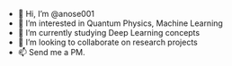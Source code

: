 - 👋 Hi, I’m @anose001
- 👀 I’m interested in Quantum Physics, Machine Learning
- 🌱 I’m currently studying Deep Learning concepts
- 💞️ I’m looking to collaborate on research projects
- 📫 Send me a PM.

<!---
anose001/anose001 is a ✨ special ✨ repository because its `README.md` (this file) appears on your GitHub profile.
You can click the Preview link to take a look at your changes.
--->
